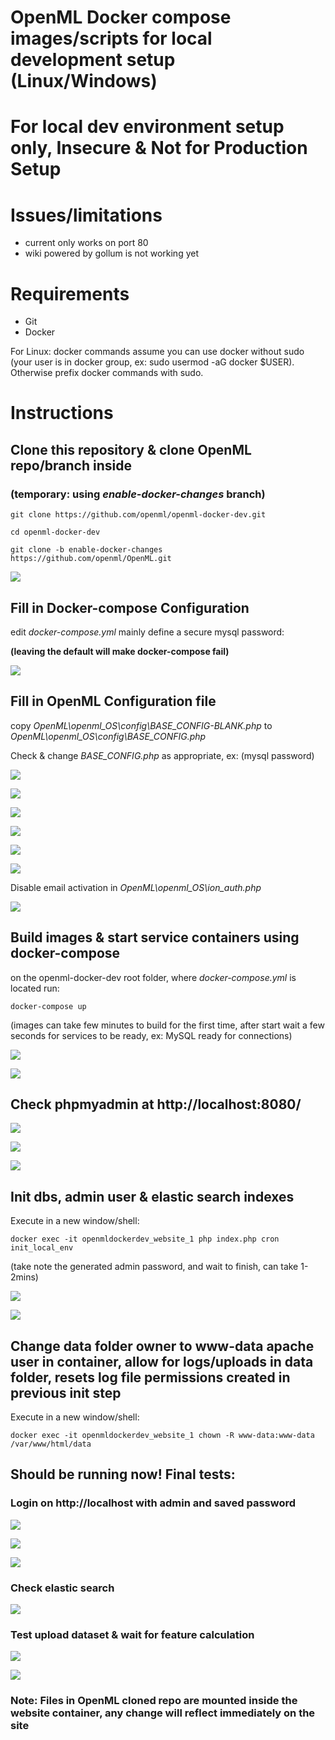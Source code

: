 # OpenML Docker compose images/scripts for local development setup (Linux/Windows)

# **For local dev environment setup only, Insecure & Not for Production Setup**


# Issues/limitations
- current only works on port 80
- wiki powered by gollum is not working yet

# Requirements

- Git
- Docker

For Linux: docker commands assume you can use docker without sudo (your user is in docker group, ex: sudo usermod -aG docker $USER). Otherwise prefix docker commands with sudo. 


# Instructions


## Clone this repository & clone OpenML repo/branch inside 
### (temporary: using *enable-docker-changes* branch)

```
git clone https://github.com/openml/openml-docker-dev.git

cd openml-docker-dev

git clone -b enable-docker-changes https://github.com/openml/OpenML.git
```

![](images/2018-04-07-00-57-29.png)

## Fill in Docker-compose Configuration

edit *docker-compose.yml* mainly define a secure mysql password:

**(leaving the default will make docker-compose fail)**

![](images/2018-04-07-01-00-13.png)

## Fill in OpenML Configuration file

copy *OpenML\openml_OS\config\BASE_CONFIG-BLANK.php* to *OpenML\openml_OS\config\BASE_CONFIG.php*

Check & change *BASE_CONFIG.php* as appropriate, ex: (mysql password)

![](images/2018-04-07-01-01-52.png)

![](images/2018-04-07-01-02-07.png)

![](images/2018-04-07-01-02-46.png)

![](images/2018-04-07-01-03-14.png)

![](images/2018-04-07-01-03-52.png)

![](images/2018-04-07-01-04-02.png)

Disable email activation in *OpenML\openml_OS\ion_auth.php*

![](images/2018-04-07-01-07-21.png)

## Build images & start service containers using docker-compose

on the openml-docker-dev root folder, where *docker-compose.yml* is located run:

```
docker-compose up
```

(images can take few minutes to build for the first time, after start wait a few seconds for services to be ready, ex: MySQL ready for connections)

![](images/2018-04-07-01-11-21.png)

![](images/2018-04-07-01-12-43.png)

## Check phpmyadmin at http://localhost:8080/

![](images/2018-04-07-01-13-38.png)

![](images/2018-04-07-01-13-50.png)

![](images/2018-04-07-01-14-02.png)


## Init dbs, admin user & elastic search indexes

Execute in a new window/shell: 

```
docker exec -it openmldockerdev_website_1 php index.php cron init_local_env
```

(take note the generated admin password, and wait to finish, can take 1-2mins)

![](images/2018-04-07-01-15-54.png)

![](images/2018-04-07-01-21-47.png) 

## Change data folder owner to www-data apache user in container, allow for logs/uploads in data folder, resets log file permissions created in previous init step

Execute in a new window/shell:
```
docker exec -it openmldockerdev_website_1 chown -R www-data:www-data /var/www/html/data
```

## Should be running now! Final tests:

### Login on http://localhost with admin and saved password

![](images/2018-04-07-01-18-26.png)

![](images/2018-04-07-01-18-32.png)

![](images/2018-04-07-01-18-37.png)

### Check elastic search
![](images/2018-04-07-01-18-46.png)

### Test upload dataset & wait for feature calculation
![](images/2018-04-07-01-18-59.png)

![](images/2018-04-07-01-19-05.png)

### Note: Files in OpenML cloned repo are mounted inside the website container, any change will reflect immediately on the site





